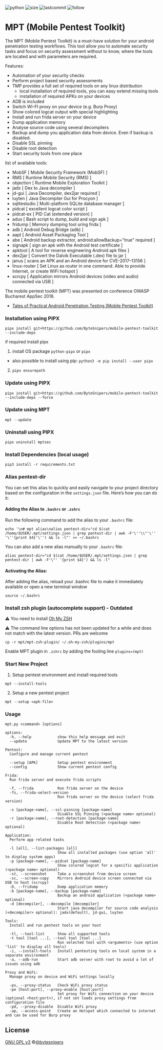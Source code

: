 ![python](https://img.shields.io/pypi/pyversions/Django.svg)
![size](https://img.shields.io/github/repo-size/ByteSnipers%2Fmobile-pentest-toolkit)
![lastcommit](https://img.shields.io/github/last-commit/ByteSnipers/mobile-pentest-toolkit.svg)
![follow](https://img.shields.io/github/followers/ByteSnipers.svg?label=Follow&style=social)

# MPT (Mobile Pentest Toolkit)

The MPT (Mobile Pentest Toolkit) is a must-have solution for your android penetration testing workflows. This tool allow you to automate security tasks and focus on security assessment without to know, where the tools are located and with parameters are required.

Features:

- Automation of your security checks
- Perform project based security assessments
- TMP provides a full set of required tools on any linux distribution
  - local installation of required tools, you can easy extend missing tools
  - installation of required APKs on your devices  
- ADB is included
- Switch WI-FI proxy on your device (e.g. Burp Proxy)
- Show colored logcat output with special highlighting
- Install and run frida server on your device
- Dump application memory
- Analyse source code using several decompilers
- Backup and dump you application data from device. Even if backup is disabled.
- Disable SSL pinning
- Disable root detection
- Start security tools from one place

list of available tools:
 * MobSF         [ Mobile Security Framework (MobSF) ]
 * RMS           [ Runtime Mobile Security (RMS) ]
 * objection     [ Runtime Mobile Exploration Toolkit ]
 * jadx          [ Dex to Java decompiler ]
 * jd-gui        [ Java Decompiler, dex2jar required ]
 * luyten        [ Java Decompiler Gui for Procyon ]
 * sqlitestudio  [ Multi-platform SQLite database manager ]
 * pidcat        [ excellent logcat color script ]
 * pidcat-ex     [ PID Cat (extended version) ]
 * adus          [ Bash script to dump, build and sign apk ]
 * fridump       [ Memory dumping tool uring frida ]
 * adb           [ Android Debug Bridge (adb) ]
 * aapt          [ Android Asset Packaging Tool ]
 * abe           [ Android backup extractor, android:allowBackup="true" required ]
 * signapk       [ sign an apk with the Android test certificate ]
 * apktool       [ A tool for reverse engineering Android apk files ]
 * dex2jar       [ Convert the Dalvik Executable (.dex) file to jar ]
 * janus         [ scans an APK and an Android device for CVE-2017–13156 ]
 * linux-router 	 [ Set Linux as router in one command. Able to provide Internet, or create WiFi hotspot ]
 * scrcpy 	 [ Application mirrors Android devices (video and audio) connected via USB ]



The mobile pentest toolkit (MPT) was presented on conference OWASP Bucharest AppSec 2018.

* [Tales of Practical Android Penetration Testing
(Mobile Pentest Toolkit)](https://www.owasp.org/images/4/4b/OWASP-Tales-of-practical-penetration-testing.pdf)

### Installation using PIPX
```
pipx install git+https://github.com/ByteSnipers/mobile-pentest-toolkit --include-deps
```
if required install pipx
1. install OS package `python-pipx` or `pipx`
  - also possible to install using pip: `python3 -m pip install --user pipx`
2. `pipx ensurepath`

### Update using PIPX
```
pipx install git+https://github.com/ByteSnipers/mobile-pentest-toolkit --include-deps --force
```
### Update using MPT
```
mpt --update
```


### Uninstall using PIPX
```
pipx uninstall mptsec
```


### Install Dependencies (local usage)
```
pip3 install -r requirements.txt
```

### Alias pentest-dir

You can set this alias to quickly and easily navigate to your project directory based on the configuration in the `settings.json` file. Here’s how you can do it:

#### Adding the Alias to `.bashrc` or `.zshrc`
Run the following command to add the alias to your `.bashrc` file:

```
echo '\n# mpt alias\nalias pentest-dir="cd $(cat /home/$USER/.mpt/settings.json | grep pentest-dir | awk -F'\''\\"'\'' '\''{print $4}'\'') && ls -l"' >> ~/.bashrc

```
You can also add a new alias manually to your `.bashrc` file:
 

```
alias pentest-dir="cd $(cat /home/$USER/.mpt/settings.json | grep pentest-dir | awk -F'\"' '{print $4}') && ls -l"

```

#### Activating the Alias:
After adding the alias, reload your .bashrc file to make it immediately available or open a new terminal window

```
source ~/.bashrc
```

### Install zsh plugin (autocomplete support) - Outdated 

:warning: You need to install [Oh My ZSH](https://github.com/robbyrussell/oh-my-zsh)

:warning: The command line options has not been updated for a while and does not match with the latest version. PRs are welcome

```
cp -r mpt/mpt-zsh-plugin/ ~/.oh-my-zsh/plugins/mpt

```
Enable MPT plugin in `.zshrc` by adding the fooling line `plugins=(mpt)`


### Start New Project

1) Setup pentest environment and install required tools

```
mpt --install-tools
```

2) Setup a new pentest project

```
mpt --setup <apk-file>
```


### Usage
```
mpt.py <command> [options]

options:
  -h, --help            show this help message and exit
  --update              Update MPT to the latest version

Pentest:
  Configure and manage current pentest

  --setup [APK]         Setup pentest environment
  --config              Show current pentest config

Frida:
  Run frida server and execute frida scripts

  -f, --frida           Run frida server on the device
  -fs, --frida-select-version
                        Run frida server on the device (select frida version)

  -s [package-name], --ssl-pinning [package-name]
                        Disable SSL Pinning (<package name> optional)
  -r [package-name], --root-detection [package-name]
                        Disable Root Detection (<package name> optional)

Application:
  Perform app related tasks

  -l [all], --list-packages [all]
                        Show all installed packages (use option 'all' to display system apps)
  -p [package-name], --pidcat [package-name]
                        Show colored logcat for a specific application (<package name> optional)
  -st, --screenshot     Take a screenshot from device screen
  -sc, --screen-copy    Mirrors Android device screen connected via USB to host (scrcpy)
  -D, --fridump         Dump application memory
  -b [package-name], --backup [package-name]
                        Backup an android application (<package name> optional)
  -d [decompiler], --decompile [decompiler]
                        Start java decompiler for source code analysis (<decompiler> optional): jadx(default), jd-gui, luyten

Tools:
  Install and run pentest tools on your host

  -tl, --tool-list      Show all supported tools
  -t tool [tool ...], --tool tool [tool ...]
                        Run selected tool with <arguments> (use option 'list' to display all tools)
  -i, --install-tools   Install pentesting tools on local system in a separate environment
  -a, --adb-run         Start adb server with root to avoid a lot of issues using adb

Proxy and WiFi:
  Manage proxy on device and WiFi settings locally

  -ps, --proxy-status   Check WiFi proxy status
  -pe [host:port], --proxy-enable [host:port]
                        Set proxy for WiFi connection on your device (optional <host:port>), if not set loads proxy settings from configuration file
  -pd, --proxy-disable  Disable WiFi proxy
  -ap, --access-point   Create an Hotspot which connected to internet and can be used for Burp proxy

```

## License
[GNU GPL v3](LICENSE) ©[@bytesnipers](https://bytesnipers.com)
